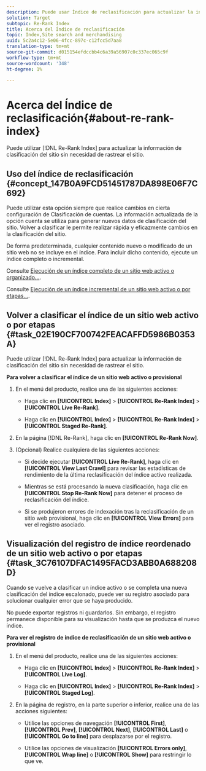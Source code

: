 ```yaml
---
description: Puede usar Índice de reclasificación para actualizar la información de clasificación del sitio sin necesidad de rastrear el sitio.
solution: Target
subtopic: Re-Rank Index
title: Acerca del Índice de reclasificación
topic: Index,Site search and merchandising
uuid: 5c2a4c12-5e06-4fcc-897c-c12fcc5d7aa8
translation-type: tm+mt
source-git-commit: d015154efdccbb4c6a39a56907c0c337ec065c9f
workflow-type: tm+mt
source-wordcount: '348'
ht-degree: 1%

---
```



# Acerca del Índice de reclasificación{#about-re-rank-index}

Puede utilizar [!DNL Re-Rank Index] para actualizar la información de clasificación del sitio sin necesidad de rastrear el sitio.

## Uso del índice de reclasificación {#concept_147B0A9FCD51451787DA898E06F7C692}

Puede utilizar esta opción siempre que realice cambios en cierta configuración de Clasificación de cuentas. La información actualizada de la opción cuenta se utiliza para generar nuevos datos de clasificación del sitio. Volver a clasificar le permite realizar rápida y eficazmente cambios en la clasificación del sitio.

De forma predeterminada, cualquier contenido nuevo o modificado de un sitio web no se incluye en el índice. Para incluir dicho contenido, ejecute un índice completo o incremental.

Consulte [Ejecución de un índice completo de un sitio web activo o organizado...](../c-about-index-menu/c-about-full-index.md#task_F7FE04D8A1654A7787FCCA31B45EB42D).

Consulte [Ejecución de un índice incremental de un sitio web activo o por etapas...](../c-about-index-menu/c-about-incremental-index.md#task_9BFB6157F3884B2FAECB7E0E9CA318CB).

## Volver a clasificar el índice de un sitio web activo o por etapas {#task_02E190CF700742FEACAFFD5986B0353A}

Puede utilizar [!DNL Re-Rank Index] para actualizar la información de clasificación del sitio sin necesidad de rastrear el sitio.

**Para volver a clasificar el índice de un sitio web activo o provisional**

1. En el menú del producto, realice una de las siguientes acciones:

   * Haga clic en **[!UICONTROL Index]** > **[!UICONTROL Re-Rank Index]** > **[!UICONTROL Live Re-Rank]**.

   * Haga clic en **[!UICONTROL Index]** > **[!UICONTROL Re-Rank Index]** > **[!UICONTROL Staged Re-Rank]**.

1. En la página [!DNL Re-Rank], haga clic en **[!UICONTROL Re-Rank Now]**.
1. (Opcional) Realice cualquiera de las siguientes acciones:

   * Si decide ejecutar **[!UICONTROL Live Re-Rank]**, haga clic en **[!UICONTROL View Last Crawl]** para revisar las estadísticas de rendimiento de la última reclasificación del índice activo realizada.

   * Mientras se está procesando la nueva clasificación, haga clic en **[!UICONTROL Stop Re-Rank Now]** para detener el proceso de reclasificación del índice.
   * Si se produjeron errores de indexación tras la reclasificación de un sitio web provisional, haga clic en **[!UICONTROL View Errors]** para ver el registro asociado.

## Visualización del registro de índice reordenado de un sitio web activo o por etapas {#task_3C76107DFAC1495FACD3ABB0A688208D}

Cuando se vuelve a clasificar un índice activo o se completa una nueva clasificación del índice escalonado, puede ver su registro asociado para solucionar cualquier error que se haya producido.

No puede exportar registros ni guardarlos. Sin embargo, el registro permanece disponible para su visualización hasta que se produzca el nuevo índice.

**Para ver el registro de índice de reclasificación de un sitio web activo o provisional**

1. En el menú del producto, realice una de las siguientes acciones:

   * Haga clic en **[!UICONTROL Index]** > **[!UICONTROL Re-Rank Index]** > **[!UICONTROL Live Log]**.

   * Haga clic en **[!UICONTROL Index]** > **[!UICONTROL Re-Rank Index]** > **[!UICONTROL Staged Log]**.

1. En la página de registro, en la parte superior o inferior, realice una de las acciones siguientes:

   * Utilice las opciones de navegación **[!UICONTROL First]**, **[!UICONTROL Prev]**, **[!UICONTROL Next]**, **[!UICONTROL Last]** o **[!UICONTROL Go to line]** para desplazarse por el registro.

   * Utilice las opciones de visualización **[!UICONTROL Errors only]**, **[!UICONTROL Wrap line]** o **[!UICONTROL Show]** para restringir lo que ve.

